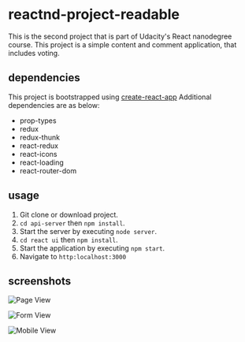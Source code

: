 # reactnd-project-readable

This is the second project that is part of Udacity's React nanodegree course. This
project is a simple content and comment application, that includes voting.

## dependencies

This project is bootstrapped using [create-react-app](https://github.com/facebookincubator/create-react-app)
Additional dependencies are as below:

* prop-types
* redux
* redux-thunk
* react-redux
* react-icons
* react-loading
* react-router-dom

## usage

1. Git clone or download project.
2. `cd api-server` then `npm install`.
3. Start the server by executing `node server`.
4. `cd react ui` then `npm install`.
5. Start the application by executing `npm start`.
6. Navigate to `http:localhost:3000`

## screenshots

![Page View](https://i.imgur.com/MoWpRDr.png)

![Form View](https://i.imgur.com/eucZzSY.png)

![Mobile View](https://i.imgur.com/2XGw16d.png)

